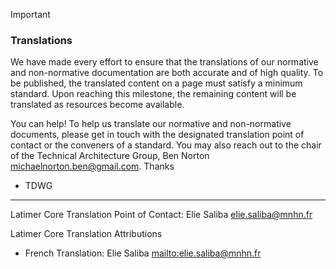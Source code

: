 > [!IMPORTANT]
> ### Translations
> We have made every effort to ensure that the translations of our normative and non-normative documentation are both accurate and of high quality. To be published, the translated content on a page must satisfy a minimum standard. Upon reaching this milestone, the remaining content will be translated as resources become available.
>   
> You can help! To help us translate our normative and non-normative documents, please get in touch with the designated translation point of contact or the conveners of a standard. You may also reach out to the chair of the Technical Architecture Group, Ben Norton <michaelnorton.ben@gmail.com>.
> Thanks  
> - TDWG
> ---
>
> Latimer Core Translation Point of Contact: Elie Saliba <elie.saliba@mnhn.fr>
>   
> Latimer Core Translation Attributions
> * French Translation: Elie Saliba [mailto:elie.saliba@mnhn.fr](elie.saliba@mnhn.fr)


